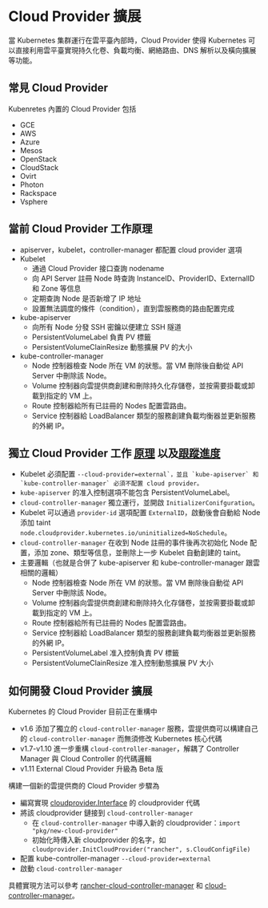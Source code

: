 # Cloud Provider 擴展

當 Kubernetes 集群運行在雲平臺內部時，Cloud Provider 使得 Kubernetes 可以直接利用雲平臺實現持久化卷、負載均衡、網絡路由、DNS 解析以及橫向擴展等功能。

## 常見 Cloud Provider

Kubenretes 內置的 Cloud Provider 包括

- GCE
- AWS
- Azure
- Mesos
- OpenStack
- CloudStack
- Ovirt
- Photon
- Rackspace
- Vsphere

## 當前 Cloud Provider 工作原理

- apiserver，kubelet，controller-manager 都配置 cloud provider 選項
- Kubelet
  - 通過 Cloud Provider 接口查詢 nodename
  - 向 API Server 註冊 Node 時查詢 InstanceID、ProviderID、ExternalID 和 Zone 等信息
  - 定期查詢 Node 是否新增了 IP 地址
  - 設置無法調度的條件（condition），直到雲服務商的路由配置完成
- kube-apiserver
  - 向所有 Node 分發 SSH 密鑰以便建立 SSH 隧道
  - PersistentVolumeLabel 負責 PV 標籤
  - PersistentVolumeClainResize 動態擴展 PV 的大小
- kube-controller-manager
  - Node 控制器檢查 Node 所在 VM 的狀態。當 VM 刪除後自動從 API Server 中刪除該 Node。
  - Volume 控制器向雲提供商創建和刪除持久化存儲卷，並按需要掛載或卸載到指定的 VM 上。
  - Route 控制器給所有已註冊的 Nodes 配置雲路由。
  - Service 控制器給 LoadBalancer 類型的服務創建負載均衡器並更新服務的外網 IP。

## 獨立 Cloud Provider 工作 [原理](https://kubernetes.io/docs/tasks/administer-cluster/running-cloud-controller/) 以及[跟蹤進度](https://github.com/kubernetes/features/issues/88)

- Kubelet 必須配置 ``--cloud-provider=external`，並且 `kube-apiserver` 和 `kube-controller-manager` 必須不配置 cloud provider。``
- `kube-apiserver` 的准入控制選項不能包含 PersistentVolumeLabel。
- `cloud-controller-manager` 獨立運行，並開啟 `InitializerConifguration`。
- Kubelet 可以通過 `provider-id` 選項配置 `ExternalID`，啟動後會自動給 Node 添加 taint `node.cloudprovider.kubernetes.io/uninitialized=NoSchedule`。
- `cloud-controller-manager` 在收到 Node 註冊的事件後再次初始化 Node 配置，添加 zone、類型等信息，並刪除上一步 Kubelet 自動創建的 taint。
- 主要邏輯（也就是合併了 kube-apiserver 和 kube-controller-manager 跟雲相關的邏輯）
  - Node 控制器檢查 Node 所在 VM 的狀態。當 VM 刪除後自動從 API Server 中刪除該 Node。
  - Volume 控制器向雲提供商創建和刪除持久化存儲卷，並按需要掛載或卸載到指定的 VM 上。
  - Route 控制器給所有已註冊的 Nodes 配置雲路由。
  - Service 控制器給 LoadBalancer 類型的服務創建負載均衡器並更新服務的外網 IP。
  - PersistentVolumeLabel 准入控制負責 PV 標籤
  - PersistentVolumeClainResize 准入控制動態擴展 PV 大小

## 如何開發 Cloud Provider 擴展

Kubernetes 的 Cloud Provider 目前正在重構中

- v1.6 添加了獨立的 `cloud-controller-manager` 服務，雲提供商可以構建自己的 `cloud-controller-manager` 而無須修改 Kubernetes 核心代碼
- v1.7-v1.10 進一步重構 `cloud-controller-manager`，解耦了 Controller Manager 與 Cloud Controller 的代碼邏輯
- v1.11 External Cloud Provider 升級為 Beta 版

構建一個新的雲提供商的 Cloud Provider 步驟為

- 編寫實現 [cloudprovider.Interface](https://github.com/kubernetes/cloud-provider/blob/master/cloud.go) 的 cloudprovider 代碼
- 將該 cloudprovider 鏈接到 `cloud-controller-manager`
  - 在 `cloud-controller-manager` 中導入新的 cloudprovider：`import "pkg/new-cloud-provider"`
  - 初始化時傳入新 cloudprovider 的名字，如 `cloudprovider.InitCloudProvider("rancher", s.CloudConfigFile)`
- 配置 kube-controller-manager `--cloud-provider=external`
- 啟動 `cloud-controller-manager`

具體實現方法可以參考 [rancher-cloud-controller-manager](https://github.com/rancher/rancher-cloud-controller-manager) 和 [cloud-controller-manager](https://github.com/kubernetes/kubernetes/blob/master/cmd/cloud-controller-manager/controller-manager.go)。
